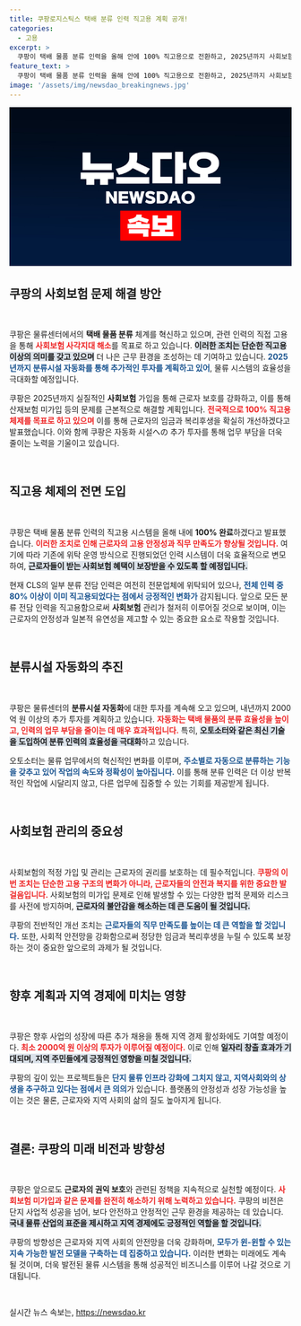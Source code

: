 ```yaml
---
title: 쿠팡로지스틱스 택배 분류 인력 직고용 계획 공개!
categories:
  - 고용
excerpt: >
  쿠팡이 택배 물품 분류 인력을 올해 안에 100% 직고용으로 전환하고, 2025년까지 사회보험 사각지대를 해소하기 위해 2000억 원 이상 투자할 계획입니다. 자동화와 고용 개선으로 근로자 처우가 획기적으로 향상될 전망입니다.
feature_text: >
  쿠팡이 택배 물품 분류 인력을 올해 안에 100% 직고용으로 전환하고, 2025년까지 사회보험 사각지대를 해소하기 위해 2000억 원 이상 투자할 계획입니다. 자동화와 고용 개선으로 근로자 처우가 획기적으로 향상될 전망입니다.
image: '/assets/img/newsdao_breakingnews.jpg'
---
```


<p><img src="/assets/img/newsdao_breakingnews.jpg" alt="koreaapp 속보" /></p>

<h2 data-ke-size="size26">쿠팡의 사회보험 문제 해결 방안</h2>

<p data-ke-size="size16">&nbsp;</p>

<p>쿠팡은 물류센터에서의 <b>택배 물품 분류</b> 체계를 혁신하고 있으며, 관련 인력의 직접 고용을 통해 <b><span style="color: #ee2323;">사회보험 사각지대 해소</span></b>를 목표로 하고 있습니다. <b><span style="background-color: #21538527;">이러한 조치는 단순한 직고용 이상의 의미를 갖고 있으며</span></b> 더 나은 근무 환경을 조성하는 데 기여하고 있습니다. <b><span style="color: #1a5490;">2025년까지 분류시설 자동화를 통해 추가적인 투자를 계획하고 있어</span></b>, 물류 시스템의 효율성을 극대화할 예정입니다. </p>

<p>쿠팡은 2025년까지 실질적인 <b>사회보험</b> 가입을 통해 근로자 보호를 강화하고, 이를 통해 산재보험 미가입 등의 문제를 근본적으로 해결할 계획입니다. <b><span style="color: #ee2323;">전국적으로 100% 직고용 체제를 목표로 하고 있으며</span></b> 이를 통해 근로자의 임금과 복리후생을 확실히 개선하겠다고 발표했습니다. 이와 함께 쿠팡은 자동화 시설への 추가 투자를 통해 업무 부담을 더욱 줄이는 노력을 기울이고 있습니다.</p>

<p data-ke-size="size16">&nbsp;</p>

<h2 data-ke-size="size26">직고용 체제의 전면 도입</h2>

<p data-ke-size="size16">&nbsp;</p>

<p>쿠팡은 택배 물품 분류 인력의 직고용 시스템을 올해 내에 <b>100% 완료</b>하겠다고 발표했습니다. <b><span style="color: #ee2323;">이러한 조치로 인해 근로자의 고용 안정성과 직무 만족도가 향상될 것입니다.</span></b> 여기에 따라 기존에 위탁 운영 방식으로 진행되었던 인력 시스템이 더욱 효율적으로 변모하여, <b><span style="background-color: #21538527;">근로자들이 받는 사회보험 혜택이 보장받을 수 있도록 할 예정입니다.</span></b></p>

<p>현재 CLS의 일부 분류 전담 인력은 여전히 전문업체에 위탁되어 있으나, <b><span style="color: #1a5490;">전체 인력 중 80% 이상이 이미 직고용되었다는 점에서 긍정적인 변화가</span></b> 감지됩니다. 앞으로 모든 분류 전담 인력을 직고용함으로써 <b>사회보험</b> 관리가 철저히 이루어질 것으로 보이며, 이는 근로자의 안정성과 일본적 유연성을 제고할 수 있는 중요한 요소로 작용할 것입니다.</p>

<p data-ke-size="size16">&nbsp;</p>

<h2 data-ke-size="size26">분류시설 자동화의 추진</h2>

<p data-ke-size="size16">&nbsp;</p>

<p>쿠팡은 물류센터의 <b>분류시설 자동화</b>에 대한 투자를 계속해 오고 있으며, 내년까지 2000억 원 이상의 추가 투자를 계획하고 있습니다. <b><span style="color: #ee2323;">자동화는 택배 물품의 분류 효율성을 높이고, 인력의 업무 부담을 줄이는 데 매우 효과적입니다.</span></b> 특히, <b><span style="background-color: #21538527;">오토소터와 같은 최신 기술을 도입하여 분류 인력의 효율성을 극대화</span></b>하고 있습니다.</p>

<p>오토소터는 물류 업무에서의 혁신적인 변화를 이루며, <b><span style="color: #1a5490;">주소별로 자동으로 분류하는 기능을 갖추고 있어 작업의 속도와 정확성이 높아집니다.</span></b> 이를 통해 분류 인력은 더 이상 반복적인 작업에 시달리지 않고, 다른 업무에 집중할 수 있는 기회를 제공받게 됩니다. </p>

<p data-ke-size="size16">&nbsp;</p>

<h2 data-ke-size="size26">사회보험 관리의 중요성</h2>

<p data-ke-size="size16">&nbsp;</p>

<p>사회보험의 적정 가입 및 관리는 근로자의 권리를 보호하는 데 필수적입니다. <b><span style="color: #ee2323;">쿠팡의 이번 조치는 단순한 고용 구조의 변화가 아니라, 근로자들의 안전과 복지를 위한 중요한 발걸음입니다.</span></b> 사회보험의 미가입 문제로 인해 발생할 수 있는 다양한 법적 문제와 리스크를 사전에 방지하며, <b><span style="background-color: #21538527;">근로자의 불안감을 해소하는 데 큰 도움이 될 것입니다.</span></b></p>

<p>쿠팡의 전반적인 개선 조치는 <b><span style="color: #1a5490;">근로자들의 직무 만족도를 높이는 데 큰 역할을 할 것입니다.</span></b> 또한, 사회적 안전망을 강화함으로써 정당한 임금과 복리후생을 누릴 수 있도록 보장하는 것이 중요한 앞으로의 과제가 될 것입니다.</p>

<p data-ke-size="size16">&nbsp;</p>

<h2 data-ke-size="size26">향후 계획과 지역 경제에 미치는 영향</h2>

<p data-ke-size="size16">&nbsp;</p>

<p>쿠팡은 향후 사업의 성장에 따른 추가 채용을 통해 지역 경제 활성화에도 기여할 예정이다. <b><span style="color: #ee2323;">최소 2000억 원 이상의 투자가 이루어질 예정이다.</span></b> 이로 인해 <b><span style="background-color: #21538527;">일자리 창출 효과가 기대되며, 지역 주민들에게 긍정적인 영향을 미칠 것입니다.</span></b> </p>

<p>쿠팡의 깊이 있는 프로젝트들은 <b><span style="color: #1a5490;">단지 물류 인프라 강화에 그치지 않고, 지역사회와의 상생을 추구하고 있다는 점에서 큰 의의</span></b>가 있습니다. 플랫폼의 안정성과 성장 가능성을 높이는 것은 물론, 근로자와 지역 사회의 삶의 질도 높아지게 됩니다.</p>

<p data-ke-size="size16">&nbsp;</p>

<h2 data-ke-size="size26">결론: 쿠팡의 미래 비전과 방향성</h2>

<p data-ke-size="size16">&nbsp;</p>

<p>쿠팡은 앞으로도 <b>근로자의 권익 보호</b>와 관련된 정책을 지속적으로 실천할 예정이다. <b><span style="color: #ee2323;">사회보험 미가입과 같은 문제를 완전히 해소하기 위해 노력하고 있습니다.</span></b> 쿠팡의 비전은 단지 사업적 성공을 넘어, 보다 안전하고 안정적인 근무 환경을 제공하는 데 있습니다. <b><span style="background-color: #21538527;">국내 물류 산업의 표준을 제시하고 지역 경제에도 긍정적인 역할을 할 것입니다.</span></b></p>

<p>쿠팡의 방향성은 근로자와 지역 사회의 안전망을 더욱 강화하며, <b><span style="color: #1a5490;">모두가 윈-윈할 수 있는 지속 가능한 발전 모델을 구축하는 데 집중하고 있습니다.</span></b> 이러한 변화는 미래에도 계속될 것이며, 더욱 발전된 물류 시스템을 통해 성공적인 비즈니스를 이루어 나갈 것으로 기대됩니다. </p>

<p data-ke-size="size16">&nbsp;</p>
실시간 뉴스 속보는, <a href="https://newsdao.kr" rel="dofollow">https://newsdao.kr</a>


